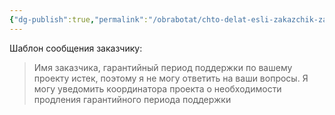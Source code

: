 ```yaml
---
{"dg-publish":true,"permalink":"/obrabotat/chto-delat-esli-zakazchik-zadaet-voprosy-posle-istecheniya-garantijnogo-perioda-podderzhki/"}
---
```


Шаблон сообщения заказчику:

> Имя заказчика, гарантийный период поддержки по вашему проекту истек, поэтому я не могу ответить на ваши вопросы. Я могу уведомить координатора проекта о необходимости продления гарантийного периода поддержки